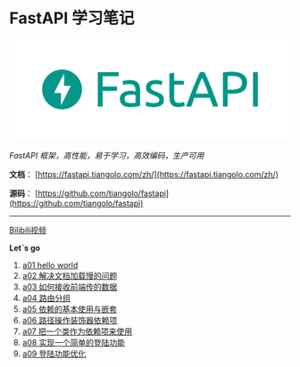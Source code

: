# FastAPI 学习笔记

![](assets/2022-09-02-08-46-56-logo-teal.png)

*FastAPI 框架，高性能，易于学习，高效编码，生产可用*

**文档**： [https://fastapi.tiangolo.com/zh/](https://fastapi.tiangolo.com/zh/)

**源码**： [https://github.com/tiangolo/fastapi](https://github.com/tiangolo/fastapi)

---

[Bilibili视频](https://www.bilibili.com/medialist/play/3629556)

**Let`s go**

1. [a01 hello world](./a01/a01-hello.md)
2. [a02 解决文档加载慢的问题](./a02/a02-docs.md)
3. [a03 如何接收前端传的数据](./a03/a03-params.md)
4. [a04 路由分组](./a04/a04-router.md)
5. [a05 依赖的基本使用与嵌套](./a05/a05-Depends.md)
6. [a06 路径操作装饰器依赖项](./a06/a06-router-Depends.md)
7. [a07 把一个类作为依赖项来使用](a07/readme.md)
8. [a08 实现一个简单的登陆功能](a08/readme.md)
9. [a09 登陆功能优化](./a09/readme.md)
